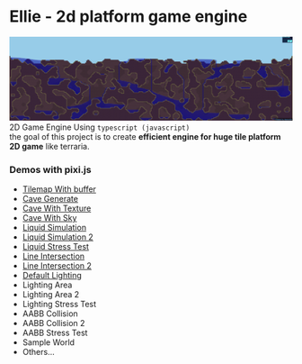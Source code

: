 # Ellie - 2d platform game engine
![screenshot](./images/screenshot.png)  
2D Game Engine Using `typescript (javascript)`   
the goal of this project is to create **efficient engine for huge tile platform 2D game** like terraria.  

### Demos with pixi.js ###

- [Tilemap With buffer](https://simdaesoo.github.io/Ellie/build/#/)
- [Cave Generate](https://simdaesoo.github.io/Ellie/build/#/cave-generate)
- [Cave With Texture](https://simdaesoo.github.io/Ellie/build/#/cave-generate-texture)
- [Cave With Sky](https://simdaesoo.github.io/Ellie/build/#/cave-generate-sky)
- [Liquid Simulation](https://simdaesoo.github.io/Ellie/build/#/liquid-simulation)
- [Liquid Simulation 2](https://simdaesoo.github.io/Ellie/build/#/liquid-simulation-2)
- [Liquid Stress Test](https://simdaesoo.github.io/Ellie/build/#/liquid-stress-test)
- [Line Intersection](https://simdaesoo.github.io/Ellie/build/#/line-intersection)
- [Line Intersection 2](https://simdaesoo.github.io/Ellie/build/#/line-intersection-2)
- [Default Lighting](https://simdaesoo.github.io/Ellie/build/#/default-lighting)
- Lighting Area
- Lighting Area 2
- Lighting Stress Test
- AABB Collision
- AABB Collision 2
- AABB Stress Test
- Sample World
- Others...
